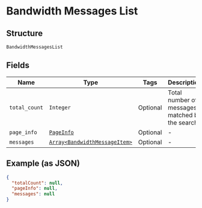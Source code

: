 
# Bandwidth Messages List

## Structure

`BandwidthMessagesList`

## Fields

| Name | Type | Tags | Description |
|  --- | --- | --- | --- |
| `total_count` | `Integer` | Optional | Total number of messages matched by the search |
| `page_info` | [`PageInfo`](/doc/Messaging/models/page-info.md) | Optional | - |
| `messages` | [`Array<BandwidthMessageItem>`](/doc/Messaging/models/bandwidth-message-item.md) | Optional | - |

## Example (as JSON)

```json
{
  "totalCount": null,
  "pageInfo": null,
  "messages": null
}
```

